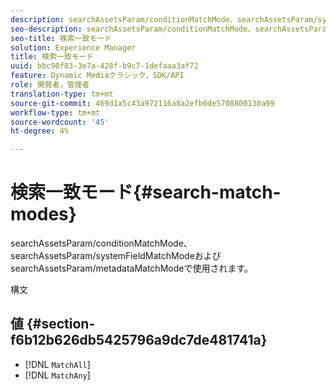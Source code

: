```yaml
---
description: searchAssetsParam/conditionMatchMode、searchAssetsParam/systemFieldMatchModeおよびsearchAssetsParam/metadataMatchModeで使用されます。
seo-description: searchAssetsParam/conditionMatchMode、searchAssetsParam/systemFieldMatchModeおよびsearchAssetsParam/metadataMatchModeで使用されます。
seo-title: 検索一致モード
solution: Experience Manager
title: 検索一致モード
uuid: bbc90f83-3e7a-428f-b9c7-1defaaa3af72
feature: Dynamic Mediaクラシック，SDK/API
role: 開発者，管理者
translation-type: tm+mt
source-git-commit: 469d1a5c43a972116a8a2efb0de5708800130a99
workflow-type: tm+mt
source-wordcount: '45'
ht-degree: 4%

---
```



# 検索一致モード{#search-match-modes}

searchAssetsParam/conditionMatchMode、searchAssetsParam/systemFieldMatchModeおよびsearchAssetsParam/metadataMatchModeで使用されます。

構文

## 値 {#section-f6b12b626db5425796a9dc7de481741a}

* [!DNL `MatchAll`]
* [!DNL `MatchAny`]

